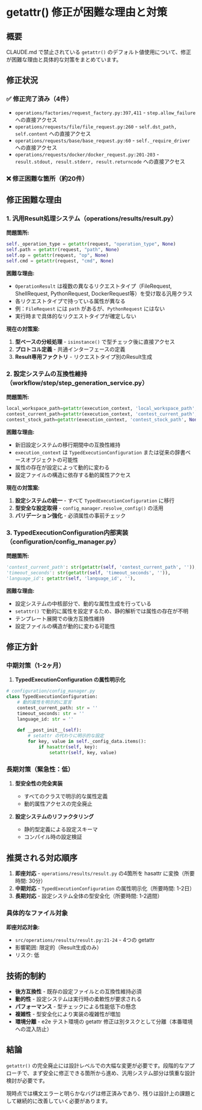 # getattr() 修正が困難な理由と対策

## 概要

CLAUDE.md で禁止されている `getattr()` のデフォルト値使用について、修正が困難な理由と具体的な対策をまとめています。

## 修正状況

### ✅ 修正完了済み（4件）
- `operations/factories/request_factory.py:397,411` - `step.allow_failure` への直接アクセス
- `operations/requests/file/file_request.py:260` - `self.dst_path, self.content` への直接アクセス  
- `operations/requests/base/base_request.py:60` - `self._require_driver` への直接アクセス
- `operations/requests/docker/docker_request.py:201-203` - `result.stdout, result.stderr, result.returncode` への直接アクセス

### ❌ 修正困難な箇所（約20件）

## 修正困難な理由

### 1. 汎用Result処理システム（operations/results/result.py）

**問題箇所:**
```python
self._operation_type = getattr(request, "operation_type", None)
self.path = getattr(request, "path", None)
self.op = getattr(request, "op", None) 
self.cmd = getattr(request, "cmd", None)
```

**困難な理由:**
- `OperationResult` は複数の異なるリクエストタイプ（FileRequest, ShellRequest, PythonRequest, DockerRequest等）を受け取る汎用クラス
- 各リクエストタイプで持っている属性が異なる
- 例：`FileRequest` には `path` があるが、`PythonRequest` にはない
- 実行時まで具体的なリクエストタイプが確定しない

**現在の対策案:**
1. **型ベースの分岐処理** - `isinstance()` で型チェック後に直接アクセス
2. **プロトコル定義** - 共通インターフェースの定義
3. **Result専用ファクトリ** - リクエストタイプ別のResult生成

### 2. 設定システムの互換性維持（workflow/step/step_generation_service.py）

**問題箇所:**
```python
local_workspace_path=getattr(execution_context, 'local_workspace_path', ''),
contest_current_path=getattr(execution_context, 'contest_current_path', ''),
contest_stock_path=getattr(execution_context, 'contest_stock_path', None),
```

**困難な理由:**
- 新旧設定システムの移行期間中の互換性維持
- `execution_context` は `TypedExecutionConfiguration` または従来の辞書ベースオブジェクトの可能性
- 属性の存在が設定によって動的に変わる
- 設定ファイルの構造に依存する動的属性アクセス

**現在の対策案:**
1. **設定システムの統一** - すべて `TypedExecutionConfiguration` に移行
2. **型安全な設定取得** - `config_manager.resolve_config()` の活用
3. **バリデーション強化** - 必須属性の事前チェック

### 3. TypedExecutionConfiguration内部実装（configuration/config_manager.py）

**問題箇所:**
```python
'contest_current_path': str(getattr(self, 'contest_current_path', '')),
'timeout_seconds': str(getattr(self, 'timeout_seconds', '')),
'language_id': getattr(self, 'language_id', ''),
```

**困難な理由:**
- 設定システムの中核部分で、動的な属性生成を行っている
- `setattr()` で動的に属性を設定するため、静的解析では属性の存在が不明
- テンプレート展開での後方互換性維持
- 設定ファイルの構造が動的に変わる可能性

## 修正方針

### 中期対策（1-2ヶ月）

1. **TypedExecutionConfiguration の属性明示化**
```python
# configuration/config_manager.py
class TypedExecutionConfiguration:
    # 動的属性を明示的に宣言
    contest_current_path: str = ''
    timeout_seconds: str = ''
    language_id: str = ''
    
    def __post_init__(self):
        # setattr の代わりに明示的な設定
        for key, value in self._config_data.items():
            if hasattr(self, key):
                setattr(self, key, value)
```

### 長期対策（緊急性：低）

1. **型安全性の完全実装**
   - すべてのクラスで明示的な属性定義
   - 動的属性アクセスの完全廃止

2. **設定システムのリファクタリング**
   - 静的型定義による設定スキーマ
   - コンパイル時の設定検証

## 推奨される対応順序

1. **即座対応** - `operations/results/result.py` の4箇所を hasattr に変換（所要時間: 30分）
2. **中期対応** - `TypedExecutionConfiguration` の属性明示化（所要時間: 1-2日）
3. **長期対応** - 設定システム全体の型安全化（所要時間: 1-2週間）

### 具体的なファイル対象

**即座対応対象:**
- `src/operations/results/result.py:21-24` - 4つの getattr
- 影響範囲: 限定的（Result生成のみ）
- リスク: 低

## 技術的制約

- **後方互換性** - 既存の設定ファイルとの互換性維持必須
- **動的性** - 設定システムは実行時の柔軟性が要求される
- **パフォーマンス** - 型チェックによる性能低下の懸念
- **複雑性** - 型安全化により実装の複雑性が増加
- **環境分離** - e2e テスト環境の getattr 修正は別タスクとして分離（本番環境への混入防止）

## 結論

`getattr()` の完全廃止には設計レベルでの大幅な変更が必要です。段階的なアプローチで、まず安全に修正できる箇所から進め、汎用システム部分は慎重な設計検討が必要です。

現時点では構文エラーと明らかなバグは修正済みであり、残りは設計上の課題として継続的に改善していく必要があります。